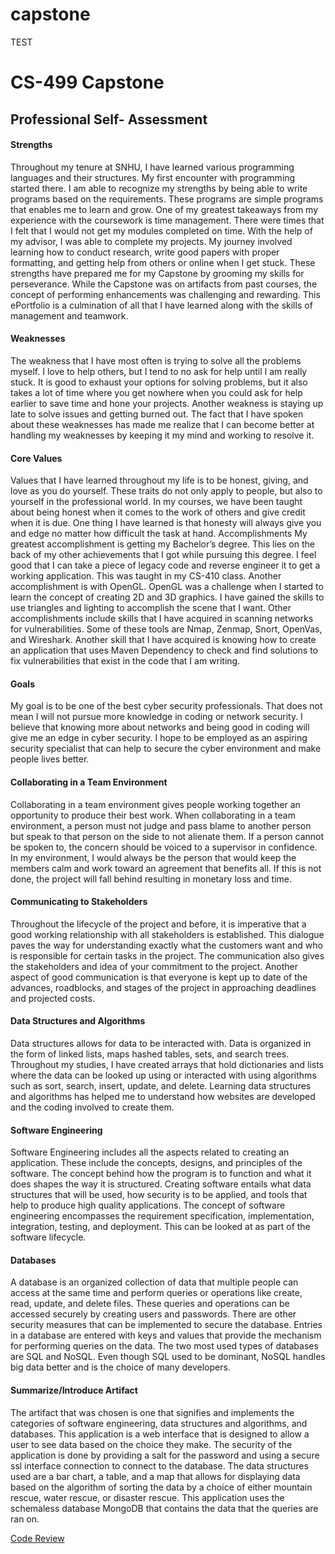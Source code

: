 # capstone

TEST

# CS-499 Capstone

## Professional Self- Assessment

#### Strengths

Throughout my tenure at SNHU, I have learned various programming languages and their structures. My first encounter with programming started there. I am able to recognize my strengths by being able to write programs based on the requirements. These programs are simple programs that enables me to learn and grow. One of my greatest takeaways from my experience with the coursework is time management. There were times that I felt that I would not get my modules completed on time. With the help of my advisor, I was able to complete my projects. My journey involved learning how to conduct research, write good papers with proper formatting, and getting help from others or online when I get stuck. These strengths have prepared me for my Capstone by grooming my skills for perseverance. While the Capstone was on artifacts from past courses, the concept of performing enhancements was challenging and rewarding. This ePortfolio is a culmination of all that I have learned along with the skills of management and teamwork.

#### Weaknesses

The weakness that I have most often is trying to solve all the problems myself. I love to help others, but I tend to no ask for help until I am really stuck. It is good to exhaust your options for solving problems, but it also takes a lot of time where you get nowhere when you could ask for help earlier to save time and hone your projects. Another weakness is staying up late to solve issues and getting burned out. 
The  fact that I have spoken about these weaknesses has made me realize that I can become better at handling my weaknesses by keeping it my mind and working to resolve it.

#### Core Values

Values that I have learned throughout my life is to be honest, giving, and love as you do yourself. These traits do not only apply to people, but also to yourself in the professional world. In my courses, we have been taught about being honest when it comes to the work of others and give credit when it is due. One thing I have learned is that honesty will always give you and edge no matter how difficult the task at hand.
Accomplishments
My greatest accomplishment is getting my Bachelor’s degree. This lies on the back of my other achievements that I got while pursuing this degree. I feel good that I can take a piece of legacy code and reverse engineer it to get a working application. This was taught in my CS-410 class. Another accomplishment is with OpenGL. OpenGL was a challenge when I started to learn the concept of creating 2D and 3D graphics. I have gained the skills to use triangles and lighting to accomplish the scene that I want. 
Other accomplishments include skills that I have acquired in scanning networks for vulnerabilities. Some of these tools are Nmap, Zenmap, Snort, OpenVas, and Wireshark. Another skill that I have acquired is knowing how to create an application that uses Maven Dependency to check and find solutions to fix vulnerabilities that exist in the code that I am writing.

#### Goals

My goal is to be one of the best cyber security professionals. That does not mean I will not pursue more knowledge in coding or network security. I believe that knowing more about networks and being good in coding will give me an edge in cyber security. I hope to be employed as an aspiring security specialist that can help to secure the cyber environment and make people lives better.

#### Collaborating in a Team Environment

Collaborating in a team environment gives people working together an opportunity to produce their best work. When collaborating in a team environment, a person must not judge and pass blame to another person but speak to that person on the side to not alienate them. If a person cannot be spoken to, the concern should be voiced to a supervisor in confidence. In my environment, I would always be the person that would keep the members calm and work toward an agreement that benefits all. If this is not done, the project will fall behind resulting in monetary loss and time.

#### Communicating to Stakeholders

Throughout the lifecycle of the project and before, it is imperative that a good working relationship with all stakeholders is established. This dialogue paves the way for understanding exactly what the customers want and who is responsible for certain tasks in the project. The communication also gives the stakeholders and idea of your commitment to the project. Another aspect of good communication is that everyone is kept up to date of the advances, roadblocks, and stages of the project in approaching deadlines and projected costs.

#### Data Structures and Algorithms

Data structures allows for data to be interacted with. Data is organized in the form of linked lists, maps hashed tables, sets, and search trees. Throughout my studies, I have created arrays that hold dictionaries and lists where the data can be looked up using or interacted with using algorithms such as sort, search, insert, update, and delete. Learning data structures and algorithms has helped me to understand how websites are developed and the coding involved to create them.

#### Software Engineering

Software Engineering includes all the aspects related to creating an application. These include the concepts, designs, and principles of the software. The concept behind how the program is to function and what it does shapes the way it is structured. Creating software entails what data structures that will be used, how security is to be applied, and tools that help to produce high quality applications. The concept of software engineering encompasses the requirement specification, implementation, integration, testing, and deployment. This can be looked at as part of the software lifecycle.

#### Databases

A database is an organized collection of data that multiple people can access at the same time and  perform queries or operations like create, read, update, and delete files.  These queries and operations can be accessed securely by creating users and passwords. There are other security measures that can be implemented to secure the database. Entries in a database are entered with keys and values that provide the mechanism for performing queries on the data. The two most used types of databases are SQL and NoSQL. Even though SQL used to be dominant, NoSQL handles big data better and is the choice of many developers.

#### Summarize/Introduce Artifact

The artifact that was chosen is one that signifies and implements the categories of software engineering, data structures and algorithms, and databases. This application is a web interface that is designed to allow a user to see data based on the choice they make. The security of the application is done by providing a salt for the password and using a secure ssl interface connection to connect to the database. The data structures used are  a bar chart, a table, and a map that allows for displaying data based on the algorithm of sorting the data by a choice of either mountain rescue, water rescue, or disaster rescue. This application uses the schemaless database MongoDB that contains the data that the queries are ran on. 









[Code Review](https://youtu.be/3ABdU2LrOVo)
